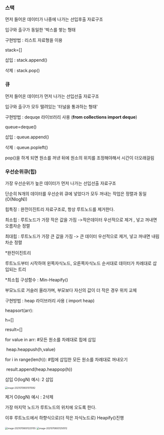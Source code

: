 ### 스택

먼저 들어온 데이터가 나중에 나가는 선입후출 자료구조

입구와 출구가 동일한 '박스를 쌓는 형태

구현방법 : 리스트 자료형을 이용 

stack=[] 

삽입 : stack.append()

삭제 : stack.pop()

<h3>큐</h3>

먼저 들어온 데이터가 먼저 나가는 선입선출 자료구조

입구와 출구가 모두 떨려있는 '터널을 통과하는 형태'

구현방법 : dequqe 라이브러리 사용 (**from collections import deque**)

queue=deque() 

삽입 : queue.append() 

삭제 : queue.popleft()

pop()을 하게 되면 원소를 꺼낸 뒤에 원소의 위치를 조정해야해서 시간이 더오래걸림

<h3>우선순위큐(힙)</h3>

가장 우선순위가 높은 데이터가 먼저 나가는 선입선출 자료구조

단순히 N개의 데이터를 우선순위 큐에 넣었다가 모두 꺼내는 작업은 정렬과 동일(O(NlogN))

힙특징 : 완전이진트리 자료구조로, 항상 루트노드를 제거한다. 

최소힙 : 루트노드가 가장 작은 값을 가짐 ->작은데이터 우선적으로 제거 , 넣고 꺼내면 오름차순 정렬

최대힙 : 루트노드가 가장 큰 값을 가짐 -> 큰 데이터 우선적으로 제거, 넣고 꺼내면 내림차순 정렬

*완전이진트리

루트노드부터 시작하여 왼쪽자식노드, 오른쪽자식노드 순서대로 데이터가 차례대로 삽입되는 트리

*최소힙 구성함수 : Min-Heapify()

부모노드로 거슬러 올라가며, 부모보다 자신의 값이 더 작은 경우 위치 교체 

구현방법 : heap 라이브러리 사용 ( import heap)

heapsort(arr):

h=[]

result=[]

for value in arr: #모든 원소를 차례대로 힙에 삽입

​	heap.heappush(h,value)

for i in range(len(h)): #힙에 삽입한 모든 원소를 차례대로 꺼내오기 

​	result.append(heap.heappop(h))

삽입 O(logN) 예시: 2 삽입

<img src="C:\Users\gg664\AppData\Roaming\Typora\typora-user-images\image-20210708001011082.png" alt="image-20210708001011082" style="zoom:50%;" />

제거 O(logN) 예시 : 2삭제

가장 마지막 노드가 루트노드의 위치에 오도록 한다.

이후 루트노드에서 하향식으로(더 작은 자식노드로) Heapify()진행 

<img src="C:\Users\gg664\AppData\Roaming\Typora\typora-user-images\image-20210708001225155.png" alt="image-20210708001225155" style="zoom:50%;" />

<img src="C:\Users\gg664\AppData\Roaming\Typora\typora-user-images\image-20210708001250512.png" alt="image-20210708001250512" style="zoom:50%;" />